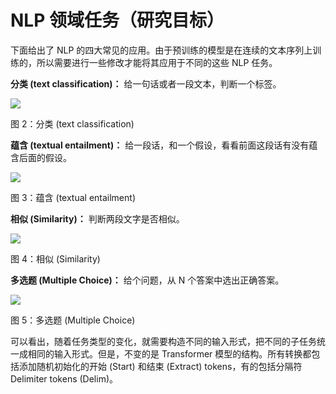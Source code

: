 # NLP 领域任务（研究目标）

下面给出了 NLP 的四大常见的应用。由于预训练的模型是在连续的文本序列上训练的，所以需要进行一些修改才能将其应用于不同的这些 NLP 任务。

**分类 (text classification)：** 给一句话或者一段文本，判断一个标签。

![](https://cdn.xyxsw.site/PxE3b05ApofzZ1x8u49cirdUnye.png)

图 2：分类 (text classification)

**蕴含 (textual entailment)：** 给一段话，和一个假设，看看前面这段话有没有蕴含后面的假设。

![](https://cdn.xyxsw.site/OuhabfzABoqxQxxS1n1cPLTinKb.png)

图 3：蕴含 (textual entailment)

**相似 (Similarity)：** 判断两段文字是否相似。

![](https://cdn.xyxsw.site/ByeFbxTfToxFlgxh6xmcIKeRnzd.png)

图 4：相似 (Similarity)

**多选题 (Multiple Choice)：** 给个问题，从 N 个答案中选出正确答案。

![](https://cdn.xyxsw.site/ZYgybsj5dol1Ifx96Koc6SRpnmc.jpeg)

图 5：多选题 (Multiple Choice)

可以看出，随着任务类型的变化，就需要构造不同的输入形式，把不同的子任务统一成相同的输入形式。但是，不变的是 Transformer 模型的结构。所有转换都包括添加随机初始化的开始 (Start) 和结束 (Extract) tokens，有的包括分隔符 Delimiter tokens (Delim)。
